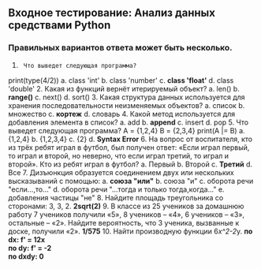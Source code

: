 ## Входное тестирование: Анализ данных средствами Python
### Правильных вариантов ответа может быть несколько.
1.  	Что выведет следующая программа?
print(type(4/2))
a. class 'int'
b. class 'number'
c. **class 'float'**
d. class 'double'
2.  	Какая из функций вернёт итерируемый объект?
a. len()
b. **range()**
c. next()
d. sort()
3.  	Какая структура данных используется для хранения последовательности неизменяемых объектов?
a. список
b. множество
c. **кортеж**
d. словарь
4.  	Какой метод используется для добавления элемента в список?
a. add
b. **append**
c. insert
d. pop
5.  	Что выведет следующая программа?
A = {1,2,4}
B = {2,3,4}
print(A |= B)
a. {1,2,4}
b. {1,2,3,4}
c. {2}
d. **Syntax Error**
6.  	На вопрос от воспитателя, кто из трёх ребят играл в футбол, был получен ответ: «Если играл первый, то играл и второй, но неверно, что если играл третий, то играл и второй». Кто из ребят играл в футбол?
a. Первый
b. Второй
c. **Третий**
d. Все
7. Дизъюнкция образуется соединением двух или нескольких высказываний с помощью:
a. **союза "или"**
b. союза "и"
c. оборота речи "если...,то..."
d. оборота речи    "...тогда и только тогда,когда..."
e. добавления частицы "не"
8.  Найдите площадь треугольника со сторонами: 3, 3, 2.
**2sqrt(2)**
9.  В классе из 25 учеников за домашнюю работу 7 учеников получили «5», 8 учеников – «4», 6 учеников – «3», остальные – «2». Найдите вероятность, что 3 ученика, вызванные к доске, получили «2».
**1/575**
10.  Найти производную функции 6*x^2-2*y.
**по dx: f' = 12x  
по dy: f' = -2  
по dxdy: 0**
